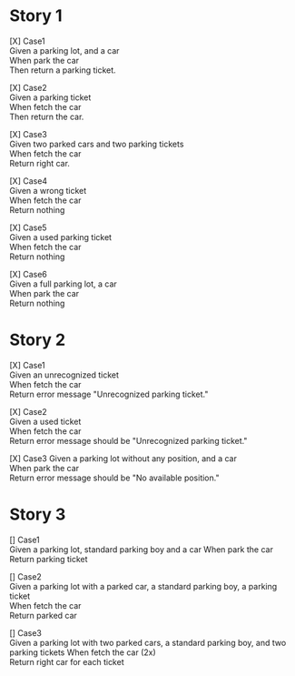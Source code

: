 # Story 1
[X] Case1  
Given a parking lot, and a car  
When park the car  
Then return a parking ticket. 

[X] Case2  
Given a parking ticket  
When fetch the car  
Then return the car.

[X] Case3  
Given two parked cars and two parking tickets  
When fetch the car  
Return right car.  

[X] Case4  
Given a wrong ticket  
When fetch the car  
Return nothing

[X] Case5  
Given a used parking ticket  
When fetch the car  
Return nothing

[X] Case6  
Given a full parking lot, a car    
When park the car  
Return nothing


# Story 2
[X] Case1  
Given an unrecognized ticket  
When fetch the car      
Return error message "Unrecognized parking ticket."    

[X] Case2  
Given a used ticket  
When fetch the car      
Return error message should be "Unrecognized parking ticket."

[X] Case3 
Given a parking lot without any position, and a car  
When park the car        
Return error message should be "No available position."  


# Story 3
[] Case1  
Given a parking lot, standard parking boy and a car
When park the car      
Return parking ticket

[] Case2  
Given a parking lot with a parked car, a standard parking boy, a parking ticket  
When fetch the car      
Return parked car

[] Case3  
Given a parking lot with two parked cars, a standard parking boy, and two parking tickets
When fetch the car (2x)     
Return right car for each ticket

